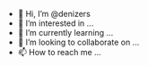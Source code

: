 - 👋 Hi, I’m @denizers 
- 👀 I’m interested in ...
- 🌱 I’m currently learning ...
- 💞️ I’m looking to collaborate on ...
- 📫 How to reach me ...

<!---
denizers/denizers is a ✨ special ✨ repository because its `README.md` (this file) appears on your GitHub profile.
You can click the Preview link to take a look at your changes.
--->
